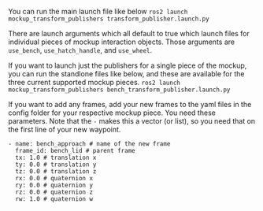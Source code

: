 You can run the main launch file like below
```ros2 launch mockup_transform_publishers transform_publisher.launch.py```

There are launch arguments which all default to true which launch files for individual pieces of mockup interaction objects. Those arguments are `use_bench`, `use_hatch_handle`, and `use_wheel`.

If you want to launch just the publishers for a single piece of the mockup, you can run the standlone files like below, and these are available for the three current supported mockup pieces.
```ros2 launch mockup_transform_publishers bench_transform_publisher.launch.py```

If you want to add any frames, add your new frames to the yaml files in the config folder for your respective mockup piece. You need these parameters. Note that the `-` makes this a vector (or list), so you need that on the first line of your new waypoint.

```
- name: bench_approach # name of the new frame
  frame_id: bench_lid # parent frame
  tx: 1.0 # translation x
  ty: 0.0 # translation y
  tz: 0.0 # translation z
  rx: 0.0 # quaternion x 
  ry: 0.0 # quaternion y
  rz: 0.0 # quaternion z 
  rw: 1.0 # quaternion w
```
